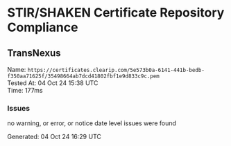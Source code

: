 # STIR/SHAKEN Certificate Repository Compliance

## TransNexus

Name: `https://certificates.clearip.com/5e573b0a-6141-441b-bedb-f350aa71625f/35498664ab7dcd41802fbf1e9d833c9c.pem`\
Tested At: 04 Oct 24 15:38 UTC\
Time: 177ms

### Issues

no warning, or error, or notice date level issues were found

Generated: 04 Oct 24 16:29 UTC